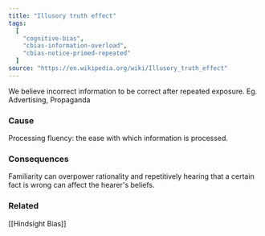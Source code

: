```yaml
---
title: "Illusory truth effect"
tags:
  [
    "cognitive-bias",
    "cbias-information-overload",
    "cbias-notice-primed-repeated"
  ]
source: "https://en.wikipedia.org/wiki/Illusory_truth_effect"
---
```


We believe incorrect information to be correct after repeated exposure. Eg. Advertising, Propaganda

### Cause

Processing fluency: the ease with which information is processed.

### Consequences

 Familiarity can overpower rationality and repetitively hearing that a certain fact is wrong can affect the hearer's beliefs.
 
 ### Related
 
 [[Hindsight Bias]]

